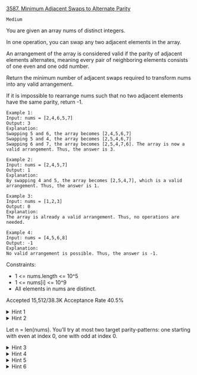 [3587. Minimum Adjacent Swaps to Alternate Parity](https://leetcode.com/problems/minimum-adjacent-swaps-to-alternate-parity/)

`Medium`

You are given an array nums of distinct integers.

In one operation, you can swap any two adjacent elements in the array.

An arrangement of the array is considered valid if the parity of adjacent elements alternates, meaning every pair of neighboring elements consists of one even and one odd number.

Return the minimum number of adjacent swaps required to transform nums into any valid arrangement.

If it is impossible to rearrange nums such that no two adjacent elements have the same parity, return -1.

```
Example 1:
Input: nums = [2,4,6,5,7]
Output: 3
Explanation:
Swapping 5 and 6, the array becomes [2,4,5,6,7]
Swapping 5 and 4, the array becomes [2,5,4,6,7]
Swapping 6 and 7, the array becomes [2,5,4,7,6]. The array is now a valid arrangement. Thus, the answer is 3.

Example 2:
Input: nums = [2,4,5,7]
Output: 1
Explanation:
By swapping 4 and 5, the array becomes [2,5,4,7], which is a valid arrangement. Thus, the answer is 1.

Example 3:
Input: nums = [1,2,3]
Output: 0
Explanation:
The array is already a valid arrangement. Thus, no operations are needed.

Example 4:
Input: nums = [4,5,6,8]
Output: -1
Explanation:
No valid arrangement is possible. Thus, the answer is -1.
```

Constraints:

- 1 <= nums.length <= 10^5
- 1 <= nums[i] <= 10^9
- All elements in nums are distinct.

Accepted
15,512/38.3K
Acceptance Rate
40.5%

<details>
<summary>Hint 1</summary>

Compute evenCnt and oddCnt in nums. If abs(evenCnt - oddCnt) > 1, return -1 immediately.
</details>


<details>
<summary>Hint 2</summary>

</details>

Let n = len(nums). You’ll try at most two target parity‐patterns: one starting with even at index 0, one with odd at index 0.
<details>
<summary>Hint 3</summary>

If n is odd, only the pattern whose starting parity matches the larger of evenCnt or oddCnt is feasible. If n is even, both starting‐even and starting‐odd patterns are possible—compute both and take the minimum.
</details>

<details>
<summary>Hint 4</summary>

For a given target pattern, collect the indices of all even elements in nums (or odd elements) and the indices where an even (or odd) should go in the pattern.
</details>

<details>
<summary>Hint 5</summary>

The minimum adjacent‐swap cost to align those elements is the sum of absolute differences between each element’s current index and its target index.
</details>

<details>
<summary>Hint 6</summary>

Return the smallest cost over valid patterns.
</details>
